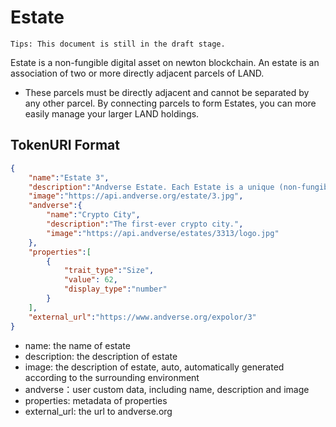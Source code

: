 # Estate

`Tips: This document is still in the draft stage.`

Estate is a non-fungible digital asset on newton blockchain. An estate is an association of two or more directly adjacent parcels of LAND.
- These parcels must be directly adjacent and cannot be separated by any other parcel. By connecting parcels to form Estates, you can more easily manage your larger LAND holdings.


## TokenURI Format

```json
{
    "name":"Estate 3",
    "description":"Andverse Estate. Each Estate is a unique (non-fungible) token lying on the public NewChain blockchain (NRC-7).",
    "image":"https://api.andverse.org/estate/3.jpg",
    "andverse":{
        "name":"Crypto City",
        "description":"The first-ever crypto city.",
        "image":"https://api.andverse/estates/3313/logo.jpg"
    },
    "properties":[
        {
            "trait_type":"Size",
            "value": 62,
            "display_type":"number"
        }
    ],
    "external_url":"https://www.andverse.org/expolor/3"
}
```

- name: the name of estate
- description: the description of estate
- image:  the description of estate, auto, automatically generated according to the surrounding environment
- andverse：user custom data, including name, description and image
- properties: metadata of properties
- external_url: the url to andverse.org

